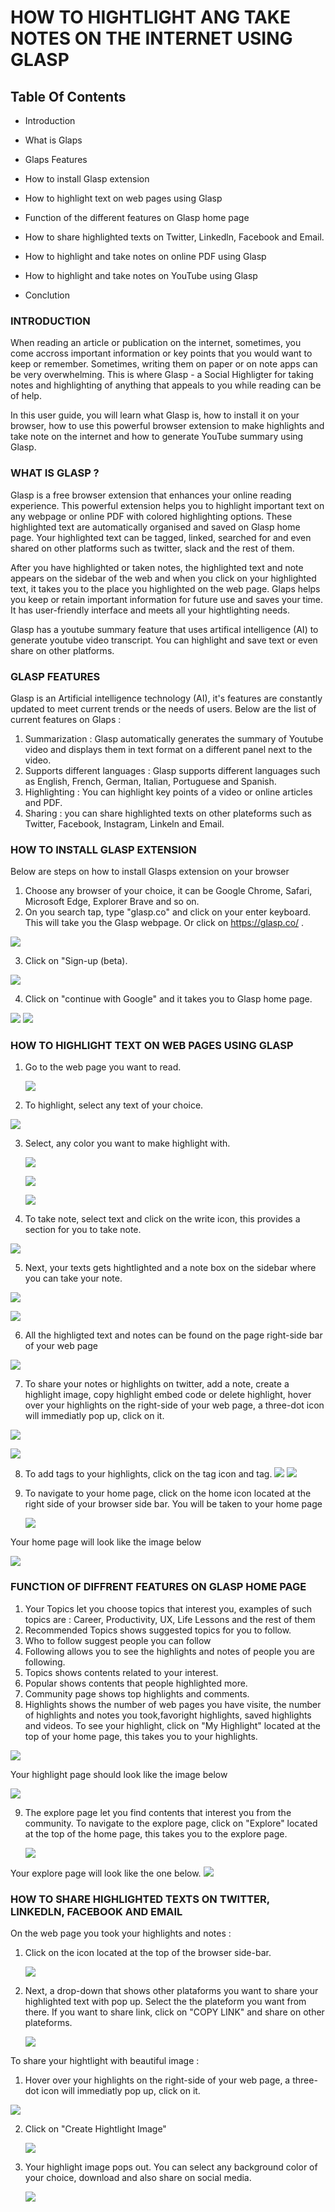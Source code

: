 # HOW TO HIGHTLIGHT ANG TAKE NOTES ON THE INTERNET USING GLASP

## Table Of Contents

- Introduction
- What is Glaps
- Glaps Features
- How to install Glasp extension

- How to highlight text on web pages using Glasp
-  Function of the different features on Glasp home page
- How to share highlighted texts on Twitter, Linkedln, Facebook and Email.

- How to highlight and take notes on online PDF using Glasp
- How to highlight and take notes on YouTube using Glasp
- Conclution

### INTRODUCTION

When reading an article or publication on the internet, sometimes, you come accross important information or key points that you would want to keep or remember. Sometimes, writing them on paper or on note apps can be very overwhelming. This is where Glasp - a Social Highligter for taking notes and highlighting of anything that appeals to you while reading can be of help.

In this user guide, you will learn what Glasp is, how to install it on your browser, how to use this powerful browser extension to make highlights and take note on the internet and how to generate YouTube summary using Glasp.

### WHAT IS GLASP ?

<!-- Glaps is a social web highlighter where you can highlight and organise anything that appeals to you on webpages or online PDF. You can also use it to generate  -->

Glasp is a free browser extension that enhances your online reading experience. This powerful extension helps you to highlight important text on any webpage or online PDF with colored highlighting options. These highlighted text are automatically organised and saved on Glasp home page. Your highlighted text can be tagged, linked, searched for and even shared on other platforms such as twitter, slack and the rest of them.

After you have highlighted or taken notes, the highlighted text and note appears on the sidebar of the web and when you click on your highlighted text, it takes you to the place you highlighted on the web page. Glaps helps you keep or retain important information for future use and saves your time. It has user-friendly interface and meets all your hightlighting needs.

Glasp has a youtube summary feature that uses artifical intelligence (AI) to generate youtube video transcript. You can highlight and save text or even share on other platforms.

### GLASP FEATURES

Glasp is an Artificial intelligence technology (AI), it's features are constantly updated to meet current trends or the needs of users. Below are the list of current features on Glaps :

1. Summarization : Glasp automatically generates the summary of Youtube video and displays them in text format on a different panel next to the video.
2. Supports different languages : Glasp supports different languages such as English, French, German, Italian, Portuguese and Spanish.
3. Highlighting : You can highlight key points of a video or online articles and PDF.
4. Sharing : you can share highlighted texts on other plateforms such as Twitter, Facebook, Instagram, Linkeln and Email.

### HOW TO INSTALL GLASP EXTENSION

Below are steps on how to install Glasps extension on your browser

1.  Choose any browser of your choice, it can be Google Chrome, Safari, Microsoft Edge, Explorer Brave and so on.
2.  On you search tap, type "glasp.co" and click on your enter keyboard. This will take you the Glasp webpage. Or click on https://glasp.co/ .

![](images/search.png)

3.  Click on "Sign-up (beta).

![](images/signUP.png)

4. Click on "continue with Google" and it takes you to Glasp home page.

![](images/google_account.png)
![](images/glaspHome.png)

### HOW TO HIGHLIGHT TEXT ON WEB PAGES USING GLASP

1. Go to the web page you want to read.

   ![](images/webPage.PNG)

2. To highlight, select any text of your choice.

![](images/highlightText.PNG)

3. Select, any color you want to make highlight with.

   ![](images/select_highlight_color.png)

   ![](images/highlighted.png)

   ![](images/highlighted2.PNG)

4. To take note, select text and click on the write icon, this provides a section for you to take note.

![](images/note_icon.png)

5. Next, your texts gets hightlighted and a note box on the sidebar where you can take your note.

![](images/note.PNG)

![](images/note_taken.PNG)

6. All the highligted text and notes can be found on the page right-side bar of your web page

![](images/all_highlights.png)

7. To share your notes or highlights on twitter, add a note, create a highlight image, copy highlight embed code or delete highlight, hover over your highlights on the right-side of your web page, a three-dot icon will immediatly pop up, click on it.

![](images/threeDot_icon2.png)

![](images/threeDot_icon_drop_down.png)

8. To add tags to your highlights, click on the tag icon and tag.
   ![](images/tag_icon.png)
   ![](images/added_tag.png)

9. To navigate to your home page, click on the home icon located at the right side of your browser side bar. You will be taken to your home page

   ![](images/home_icon.png)

Your home page will look like the image below

![](images/homePage.PNG)

 ### FUNCTION OF DIFFRENT FEATURES ON GLASP HOME PAGE 

 1. Your Topics let you choose topics that interest you, examples of such topics are : Career, Productivity, UX, Life Lessons and the rest of them
 2. Recommended Topics shows suggested topics for you to follow.
 3. Who to follow suggest people you can follow
 4. Following allows you to see the highlights and notes of people you are following.
 5. Topics shows contents related to your interest.
 6. Popular shows contents that people highlighted more.
 7. Community page shows top highlights and comments.
 8. Highlights shows the number of web pages you have visite, the number of highlights and notes you took,favoright highlights, saved highlights and videos. To see your highlight, click on "My Highlight" located at the top of your home page, this takes you to your highlights. 

![](images/my_highligh.png)

Your highlight page should look like the image below

![](images/highlight_page.PNG)

9. The explore page let you find contents that interest you from the community. To navigate to the explore page, click on "Explore" located at the top of the home page, this takes you to the explore page.
    
    ![](images/explore_page.png)

Your explore page will look like the one below.
![](images/explore.PNG) 



### HOW TO SHARE HIGHLIGHTED TEXTS ON TWITTER, LINKEDLN, FACEBOOK AND EMAIL

<!-- To share highlighted texts or notes on the other plateforms like Twitter, Linkedln, Facebook and Email : -->

On the web page you took your highlights and notes :

1. Click on the icon located at the top of the browser side-bar.

   ![](images/share_icon.png)

2. Next, a drop-down that shows other plataforms you want to share your highlighted text with pop up. Select the the plateform you want from there. If you want to share link, click on "COPY LINK" and share on other plateforms.

   ![](images/share_on_social.png)

To share your hightlight with beautiful image :

1. Hover over your highlights on the right-side of your web page, a three-dot icon will immediatly pop up, click on it.

![](images/threeDot_icon2.png)

2. Click on "Create Hightlight Image"

   ![](image/../images/create_highlight_image.png)

3. Your highlight image pops out. You can select any background color of your choice, download and also share on social media.

   ![](images/image_generated.PNG)

